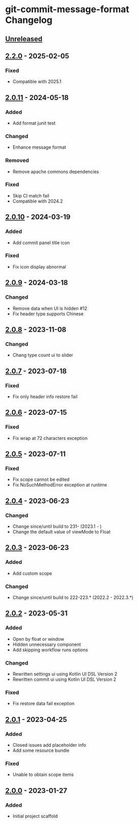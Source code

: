 <!-- Keep a Changelog guide -> https://keepachangelog.com -->

# git-commit-message-format Changelog

## [Unreleased]

## [2.2.0] - 2025-02-05

### Fixed

- Compatible with 2025.1

## [2.0.11] - 2024-05-18

### Added

- Add format junit test

### Changed

- Enhance message format

### Removed

- Remove apache commons dependencies

### Fixed

- Skip CI match fail
- Compatible with 2024.2

## [2.0.10] - 2024-03-19

### Added

- Add commit panel title icon

### Fixed

- Fix icon display abnormal

## [2.0.9] - 2024-03-18

### Changed

- Remove data when UI is hidden #12
- Fix header type supports Chinese

## [2.0.8] - 2023-11-08

### Changed

- Chang type count ui to slider

## [2.0.7] - 2023-07-18

### Fixed

- Fix only header info restore fail

## [2.0.6] - 2023-07-15

### Fixed

- Fix wrap at 72 characters exception

## [2.0.5] - 2023-07-11

### Fixed

- Fix scope cannot be edited
- Fix NoSuchMethodError exception at runtime

## [2.0.4] - 2023-06-23

### Changed

- Change since/until build to 231- (2023.1 - )
- Change the default value of viewMode to Float

## [2.0.3] - 2023-06-23

### Added

- Add custom scope

### Changed

- Change since/until build to 222-223.* (2022.2 - 2022.3.*)

## [2.0.2] - 2023-05-31

### Added

- Open by float or window
- Hidden unnecessary component
- Add skipping workflow runs options

### Changed

- Rewritten settings ui using Kotlin UI DSL Version 2
- Rewritten commit ui using Kotlin UI DSL Version 2

### Fixed

- Fix restore data fail exception

## [2.0.1] - 2023-04-25

### Added

- Closed issues add placeholder info
- Add some resource bundle

### Fixed

- Unable to obtain scope items

## [2.0.0] - 2023-01-27

### Added

- Initial project scaffold

[Unreleased]: https://github.com/fobgochod/git-commit-message-format/compare/v2.2.0...HEAD
[2.2.0]: https://github.com/fobgochod/git-commit-message-format/compare/v2.0.11...v2.2.0
[2.0.11]: https://github.com/fobgochod/git-commit-message-format/compare/v2.0.10...v2.0.11
[2.0.10]: https://github.com/fobgochod/git-commit-message-format/compare/v2.0.9...v2.0.10
[2.0.9]: https://github.com/fobgochod/git-commit-message-format/compare/v2.0.8...v2.0.9
[2.0.8]: https://github.com/fobgochod/git-commit-message-format/compare/v2.0.7...v2.0.8
[2.0.7]: https://github.com/fobgochod/git-commit-message-format/compare/v2.0.6...v2.0.7
[2.0.6]: https://github.com/fobgochod/git-commit-message-format/compare/v2.0.5...v2.0.6
[2.0.5]: https://github.com/fobgochod/git-commit-message-format/compare/v2.0.4...v2.0.5
[2.0.4]: https://github.com/fobgochod/git-commit-message-format/compare/v2.0.3...v2.0.4
[2.0.3]: https://github.com/fobgochod/git-commit-message-format/compare/v2.0.2...v2.0.3
[2.0.2]: https://github.com/fobgochod/git-commit-message-format/compare/v2.0.1...v2.0.2
[2.0.1]: https://github.com/fobgochod/git-commit-message-format/compare/v2.0.0...v2.0.1
[2.0.0]: https://github.com/fobgochod/git-commit-message-format/commits/v2.0.0
